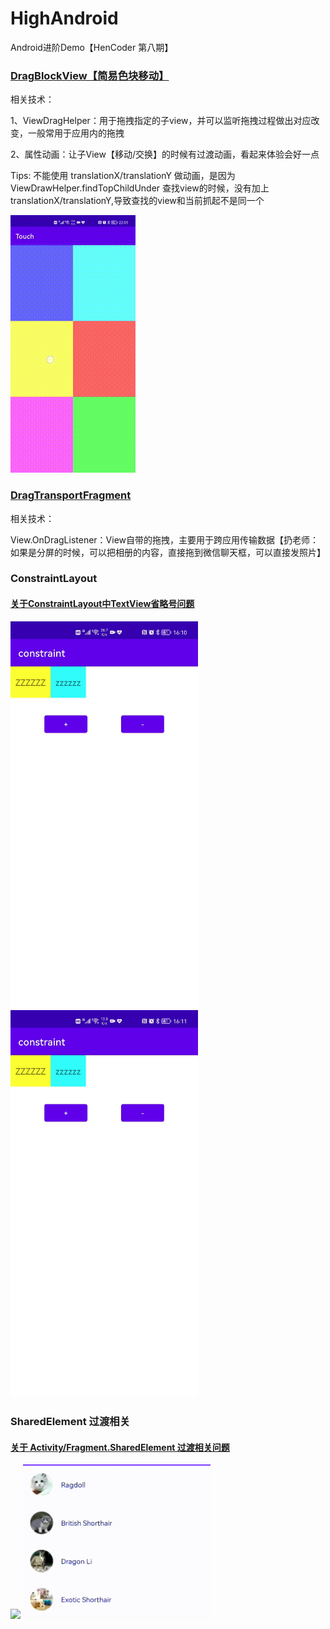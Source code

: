 # HighAndroid
Android进阶Demo【HenCoder 第八期】

<h3><a href='https://github.com/XJChou/HighAndroid/blob/master/touch/src/main/java/com/zxj/touch/drag/DragBlockView.kt'>DragBlockView【简易色块移动】</a></h3>
</p>
相关技术：</p>
    1、ViewDragHelper：用于拖拽指定的子view，并可以监听拖拽过程做出对应改变，一般常用于应用内的拖拽</p>
    2、属性动画：让子View【移动/交换】的时候有过渡动画，看起来体验会好一点</p>
<p>Tips: 不能使用 translationX/translationY 做动画，是因为 ViewDrawHelper.findTopChildUnder 查找view的时候，没有加上translationX/translationY,导致查找的view和当前抓起不是同一个<p/>
<img src='https://github.com/XJChou/HighAndroid/blob/master/touch/src/main/assets/DragHelper.gif'/>
</p>

<h3><a href='https://github.com/XJChou/HighAndroid/blob/master/touch/src/main/java/com/zxj/touch/drag/fragment/DragTransportFragment.kt'>DragTransportFragment</a></h3>
</p>
相关技术：</p>
    View.OnDragListener：View自带的拖拽，主要用于跨应用传输数据【扔老师：如果是分屏的时候，可以把相册的内容，直接拖到微信聊天框，可以直接发照片】 </p>

<h3>ConstraintLayout</h3>
</p>
<h4><a href='https://github.com/XJChou/HighAndroid/blob/master/constraint/README.md'>关于ConstraintLayout中TextView省略号问题</a></h4>
<div>
    <img width="300px" src='https://github.com/XJChou/HighAndroid/blob/master/constraint/images/Constraint_validate.gif'/>
    <img width="300px" src='https://github.com/XJChou/HighAndroid/blob/master/constraint/images/Constraint_invalidate.gif'/>
</div>

<h3>SharedElement 过渡相关</h3>
<h4><a href='./fragment/README.md'>关于 Activity/Fragment.SharedElement 过渡相关问题</a></h4>
<div>
    <img width="300px" src='./fragment/images/Fragment_invalid_shared_element_resize.gif'/>
    <img width="300px" src='./fragment/images/Fragment_valid_shared_element resize.gif'/>
</div>


